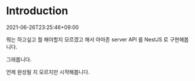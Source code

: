 # Introduction

2021-06-26T23:25:46+09:00

뭐는 하고싶고 뭘 해야할지 모르겠고 해서 아마존 server API 를 NestJS 로 구현해봅니다.

그래봅니다.

언제 완성될 지 모르지만 시작해봅니다.


